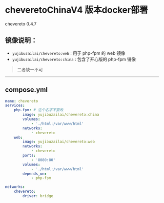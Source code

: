 # cheveretoChinaV4 版本docker部署
chevereto 0.4.7
## 镜像说明：
- `yujibuzailai/chevereto:web` : 用于 php-fpm 的 web 镜像
- `yujibuzailai/chevereto:china` : 包含了开心版的 php-fpm 镜像
> 二者缺一不可
---
## compose.yml
```yaml
name: chevereto
services:
    php-fpm: # 这个名字不要改
        image: yujibuzailai/chevereto:china
        volumes:
            - './html:/var/www/html'
        networks:
            - chevereto
    web:
        image: yujibuzailai/chevereto:web
        networks:
            - chevereto
        ports:
            - '8080:80'
        volumes:
            - './html:/var/www/html'
        depends_on:
            - php-fpm

networks:
    chevereto:
        driver: bridge
```
